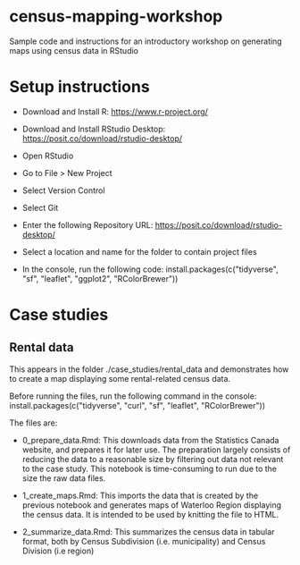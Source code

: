 # census-mapping-workshop
Sample code and instructions for an introductory workshop on generating maps using census data in RStudio

# Setup instructions

* Download and Install R: https://www.r-project.org/

* Download and Install RStudio Desktop: https://posit.co/download/rstudio-desktop/

* Open RStudio

* Go to File > New Project

* Select Version Control

* Select Git

* Enter the following Repository URL: https://posit.co/download/rstudio-desktop/

* Select a location and name for the folder to contain project files

* In the console, run the following code: install.packages(c("tidyverse", "sf", "leaflet", "ggplot2", "RColorBrewer"))

# Case studies

## Rental data

This appears in the folder ./case_studies/rental_data and demonstrates how to create a map displaying some rental-related census data. 

Before running the files, run the following command in the console: install.packages(c("tidyverse", "curl", "sf", "leaflet", "RColorBrewer"))

The files are:

* 0_prepare_data.Rmd: This downloads data from the Statistics Canada website, and prepares it for later use. The preparation largely consists of reducing the data to a reasonable size by filtering out data not relevant to the case study. This notebook is time-consuming to run due to the size the raw data files.

* 1_create_maps.Rmd: This imports the data that is created by the previous notebook and generates maps of Waterloo Region displaying the census data. It is intended to be used by knitting the file to HTML.

* 2_summarize_data.Rmd: This summarizes the census data in tabular format, both by Census Subdivision (i.e. municipality) and Census Division (i.e region)
